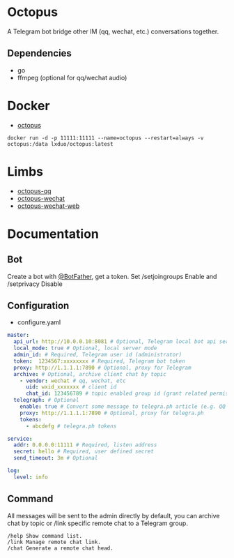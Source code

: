 # Octopus
A Telegram bot bridge other IM (qq, wechat, etc.) conversations together.

## Dependencies
* go
* ffmpeg (optional for qq/wechat audio)

# Docker
* [octopus](https://hub.docker.com/r/lxduo/octopus)
```shell
docker run -d -p 11111:11111 --name=octopus --restart=always -v octopus:/data lxduo/octopus:latest
```

# Limbs
* [octopus-qq](https://github.com/duo/octopus-qq)
* [octopus-wechat](https://github.com/duo/octopus-wechat)
* [octopus-wechat-web](https://github.com/duo/octopus-wechat-web)

# Documentation

## Bot
Create a bot with [@BotFather](https://t.me/botfather), get a token.
Set /setjoingroups Enable and /setprivacy Disable

## Configuration
* configure.yaml
```yaml
master:
  api_url: http://10.0.0.10:8081 # Optional, Telegram local bot api server
  local_mode: true # Optional, local server mode
  admin_id: # Required, Telegram user id (administrator)
  token:  1234567:xxxxxxxx # Required, Telegram bot token
  proxy: http://1.1.1.1:7890 # Optional, proxy for Telegram
  archive: # Optional, archive client chat by topic
    - vendor: wechat # qq, wechat, etc
      uid: wxid_xxxxxxx # client id
      chat_id: 123456789 # topic enabled group id (grant related permissions to bot)
  telegraph: # Optional
    enable: true # Convert some message to telegra.ph article (e.g. QQ forward message)
  	proxy: http://1.1.1.1:7890 # Optional, proxy for telegra.ph
    tokens:
      - abcdefg # telegra.ph tokens

service:
  addr: 0.0.0.0:11111 # Required, listen address
  secret: hello # Required, user defined secret
  send_timeout: 3m # Optional

log:
  level: info
```

## Command
All messages will be sent to the admin directly by default, you can archive chat by topic or /link specific remote chat to a Telegram group.
```
/help Show command list.
/link Manage remote chat link.
/chat Generate a remote chat head.
```
